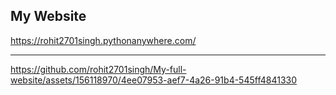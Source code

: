 <h2>My Website</h2>
<a href="https://rohit2701singh.pythonanywhere.com/">https://rohit2701singh.pythonanywhere.com/</a>
<hr>

https://github.com/rohit2701singh/My-full-website/assets/156118970/4ee07953-aef7-4a26-91b4-545ff4841330

